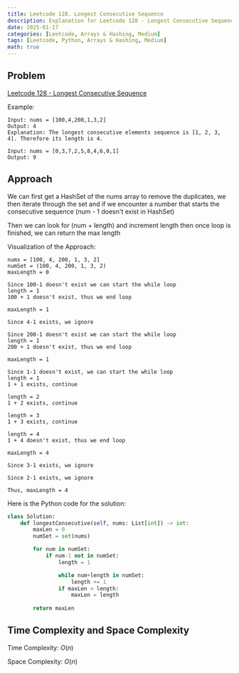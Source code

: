 ```yaml
---
title: Leetcode 128. Longest Consecutive Sequence
description: Explanation for Leetcode 128 - Longest Consecutive Sequence, and its solution in Python.
date: 2025-01-17
categories: [Leetcode, Arrays & Hashing, Medium]
tags: [Leetcode, Python, Arrays & Hashing, Medium]
math: true
---
```


## Problem
[Leetcode 128 - Longest Consecutive Sequence](https://leetcode.com/problems/longest-consecutive-sequence/description/)

Example:
```
Input: nums = [100,4,200,1,3,2]
Output: 4
Explanation: The longest consecutive elements sequence is [1, 2, 3, 4]. Therefore its length is 4.

Input: nums = [0,3,7,2,5,8,4,6,0,1]
Output: 9
```

## Approach

We can first get a HashSet of the nums array to remove the duplicates, we then iterate through the set and if we encounter a number that starts the consecutive sequence (num - 1 doesn't exist in HashSet)

Then we can look for (num + length) and increment length then once loop is finished, we can return the max length

Visualization of the Approach:
```
nums = [100, 4, 200, 1, 3, 2]
numSet = (100, 4, 200, 1, 3, 2)
maxLength = 0

Since 100-1 doesn't exist we can start the while loop
length = 1
100 + 1 doesn't exist, thus we end loop

maxLength = 1

Since 4-1 exists, we ignore

Since 200-1 doesn't exist we can start the while loop
length = 1
200 + 1 doesn't exist, thus we end loop

maxLength = 1

Since 1-1 doesn't exist, we can start the while loop
length = 1
1 + 1 exists, continue

length = 2
1 + 2 exists, continue

length = 3
1 + 3 exists, continue

length = 4
1 + 4 doesn't exist, thus we end loop

maxLength = 4

Since 3-1 exists, we ignore

Since 2-1 exists, we ignore

Thus, maxLength = 4
```

Here is the Python code for the solution:
```python
class Solution:
    def longestConsecutive(self, nums: List[int]) -> int:
        maxLen = 0
        numSet = set(nums)

        for num in numSet:
            if num-1 not in numSet:
                length = 1

                while num+length in numSet:
                    length += 1
                if maxLen < length:
                    maxLen = length
        
        return maxLen
```
## Time Complexity and Space Complexity

Time Complexity: $O(n)$

Space Complexity: $O(n)$